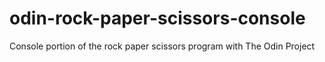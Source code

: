 # odin-rock-paper-scissors-console
Console portion of the rock paper scissors program with The Odin Project

